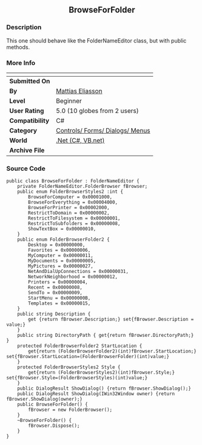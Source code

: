 ﻿<div align="center">

## BrowseForFolder


</div>

### Description

This one should behave like the FolderNameEditor class, but with public methods.
 
### More Info
 


<span>             |<span>
---                |---
**Submitted On**   |
**By**             |[Mattias Eliasson](https://github.com/Planet-Source-Code/PSCIndex/blob/master/ByAuthor/mattias-eliasson.md)
**Level**          |Beginner
**User Rating**    |5.0 (10 globes from 2 users)
**Compatibility**  |C\#
**Category**       |[Controls/ Forms/ Dialogs/ Menus](https://github.com/Planet-Source-Code/PSCIndex/blob/master/ByCategory/controls-forms-dialogs-menus__10-3.md)
**World**          |[\.Net \(C\#, VB\.net\)](https://github.com/Planet-Source-Code/PSCIndex/blob/master/ByWorld/net-c-vb-net.md)
**Archive File**   |[](https://github.com/Planet-Source-Code/mattias-eliasson-browseforfolder__10-375/archive/master.zip)





### Source Code

```
public class BrowseForFolder : FolderNameEditor {
	private FolderNameEditor.FolderBrowser fBrowser;
	public enum FolderBrowserStyles2 :int {
		BrowseForComputer = 0x00001000,
		BrowseForEverything = 0x00004000,
		BrowseForPrinter = 0x00002000,
		RestrictToDomain = 0x00000002,
		RestrictToFilesystem = 0x00000001,
		RestrictToSubfolders = 0x00000008,
		ShowTextBox = 0x00000010,
	}
	public enum FolderBrowserFolder2 {
		Desktop = 0x00000000,
		Favorites = 0x00000006,
		MyComputer = 0x00000011,
		MyDocuments = 0x00000005,
		MyPictures = 0x00000027,
		NetAndDialUpConnections = 0x00000031,
		NetworkNeighborhood = 0x00000012,
		Printers = 0x00000004,
		Recent = 0x00000008,
		SendTo = 0x00000009,
		StartMenu = 0x0000000B,
		Templates = 0x00000015,
	}
	public string Description {
		get {return fBrowser.Description;} set{fBrowser.Description = value;}
	}
	public string DirectoryPath { get{return fBrowser.DirectoryPath;} }
	protected FolderBrowserFolder2 StartLocation {
		get{return (FolderBrowserFolder2)(int)fBrowser.StartLocation;} set{fBrowser.StartLocation=(FolderBrowserFolder)(int)value;}
	}
	protected FolderBrowserStyles2 Style {
		get{return (FolderBrowserStyles2)(int)fBrowser.Style;} set{fBrowser.Style=(FolderBrowserStyles)(int)value;}
	}
	public DialogResult ShowDialog() {return fBrowser.ShowDialog();}
	public DialogResult ShowDialog(IWin32Window owner) {return fBrowser.ShowDialog(owner);}
	public BrowseForFolder() {
		fBrowser = new FolderBrowser();
	}
	~BrowseForFolder() {
		fBrowser.Dispose();
	}
}
```


